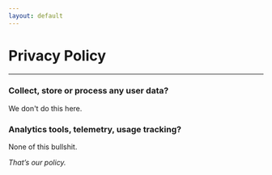 ```yaml
---
layout: default
---
```

# Privacy Policy
* * *

### Collect, store or process any user data?

We don't do this here.

### Analytics tools, telemetry, usage tracking?

None of this bullshit.

_That’s our policy._
